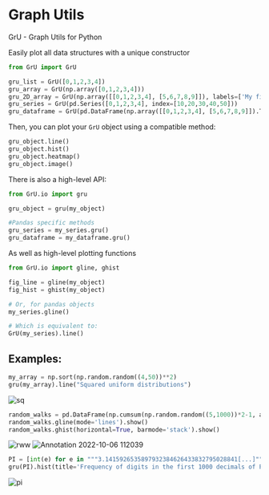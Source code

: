 # Graph Utils
GrU - Graph Utils for Python

Easily plot all data structures with a unique constructor

```python
from GrU import GrU

gru_list = GrU([0,1,2,3,4])
gru_array = GrU(np.array([0,1,2,3,4]))
gru_2D_array = GrU(np.array([[0,1,2,3,4], [5,6,7,8,9]]), labels=['My first array', 'My second array'])
gru_series = GrU(pd.Series([0,1,2,3,4], index=[10,20,30,40,50]))
gru_dataframe = GrU(pd.DataFrame(np.array([[0,1,2,3,4], [5,6,7,8,9]]).T, columns=['My first column', 'My second column']))
```

Then, you can plot your `GrU` object using a compatible method:

```python
gru_object.line()
gru_object.hist()
gru_object.heatmap()
gru_object.image()
```

There is also a high-level API:

```python
from GrU.io import gru

gru_object = gru(my_object)

#Pandas specific methods
gru_series = my_series.gru()
gru_dataframe = my_dataframe.gru()
```

As well as high-level plotting functions

```python
from GrU.io import gline, ghist

fig_line = gline(my_object)
fig_hist = ghist(my_object)

# Or, for pandas objects
my_series.gline()

# Which is equivalent to:
GrU(my_series).line()

```





## Examples:

```python
my_array = np.sort(np.random.random((4,50))**2)
gru(my_array).line("Squared uniform distributions")
```
![sq](https://user-images.githubusercontent.com/60552083/193302023-4dba5382-5a7c-4301-bb58-c5d937525822.png)

```python
random_walks = pd.DataFrame(np.cumsum(np.random.random((5,1000))*2-1, axis=1).T)
random_walks.gline(mode='lines').show()
random_walks.ghist(horizontal=True, barmode='stack').show()
```

![rww](https://user-images.githubusercontent.com/60552083/194284575-4035a817-03cb-4c08-a5ee-2f3e7e267d8f.png)
![Annotation 2022-10-06 112039](https://user-images.githubusercontent.com/60552083/194284599-a711f677-2d7d-45f0-8f73-530cb11f31a4.png)

```python 
PI = [int(e) for e in """3.1415926535897932384626433832795028841[...]""".replace('.','')]
gru(PI).hist(title='Frequency of digits in the first 1000 decimals of Pi', normalized=True)
```
![pi](https://user-images.githubusercontent.com/60552083/194286696-095c347b-a4aa-47e7-8fd0-69d99bad2fb0.png)
